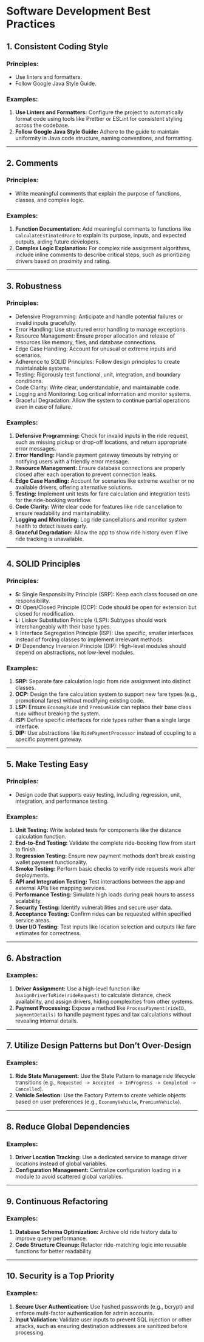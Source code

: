 # Software Development Best Practices

## 1. Consistent Coding Style

### Principles:
- Use linters and formatters.
- Follow Google Java Style Guide.

### Examples:
1. **Use Linters and Formatters:**
   Configure the project to automatically format code using tools like Prettier or ESLint for consistent styling across the codebase.
2. **Follow Google Java Style Guide:**
   Adhere to the guide to maintain uniformity in Java code structure, naming conventions, and formatting.

---

## 2. Comments

### Principles:
- Write meaningful comments that explain the purpose of functions, classes, and complex logic.

### Examples:
1. **Function Documentation:**
   Add meaningful comments to functions like `CalculateEstimatedFare` to explain its purpose, inputs, and expected outputs, aiding future developers.
2. **Complex Logic Explanation:**
   For complex ride assignment algorithms, include inline comments to describe critical steps, such as prioritizing drivers based on proximity and rating.

---

## 3. Robustness

### Principles:
- Defensive Programming: Anticipate and handle potential failures or invalid inputs gracefully.
- Error Handling: Use structured error handling to manage exceptions.
- Resource Management: Ensure proper allocation and release of resources like memory, files, and database connections.
- Edge Case Handling: Account for unusual or extreme inputs and scenarios.
- Adherence to SOLID Principles: Follow design principles to create maintainable systems.
- Testing: Rigorously test functional, unit, integration, and boundary conditions.
- Code Clarity: Write clear, understandable, and maintainable code.
- Logging and Monitoring: Log critical information and monitor systems.
- Graceful Degradation: Allow the system to continue partial operations even in case of failure.

### Examples:
1. **Defensive Programming:**
   Check for invalid inputs in the ride request, such as missing pickup or drop-off locations, and return appropriate error messages.
2. **Error Handling:**
   Handle payment gateway timeouts by retrying or notifying users with a friendly error message.
3. **Resource Management:**
   Ensure database connections are properly closed after each operation to prevent connection leaks.
4. **Edge Case Handling:**
   Account for scenarios like extreme weather or no available drivers, offering alternative solutions.
5. **Testing:**
   Implement unit tests for fare calculation and integration tests for the ride-booking workflow.
6. **Code Clarity:**
   Write clear code for features like ride cancellation to ensure readability and maintainability.
7. **Logging and Monitoring:**
   Log ride cancellations and monitor system health to detect issues early.
8. **Graceful Degradation:**
   Allow the app to show ride history even if live ride tracking is unavailable.

---

## 4. SOLID Principles

### Principles:
- **S:** Single Responsibility Principle (SRP): Keep each class focused on one responsibility.
- **O:** Open/Closed Principle (OCP): Code should be open for extension but closed for modification.
- **L:** Liskov Substitution Principle (LSP): Subtypes should work interchangeably with their base types.
- **I:** Interface Segregation Principle (ISP): Use specific, smaller interfaces instead of forcing classes to implement irrelevant methods.
- **D:** Dependency Inversion Principle (DIP): High-level modules should depend on abstractions, not low-level modules.

### Examples:
1. **SRP:**
   Separate fare calculation logic from ride assignment into distinct classes.
2. **OCP:**
   Design the fare calculation system to support new fare types (e.g., promotional fares) without modifying existing code.
3. **LSP:**
   Ensure `EconomyRide` and `PremiumRide` can replace their base class `Ride` without breaking the system.
4. **ISP:**
   Define specific interfaces for ride types rather than a single large interface.
5. **DIP:**
   Use abstractions like `RidePaymentProcessor` instead of coupling to a specific payment gateway.

---

## 5. Make Testing Easy

### Principles:
- Design code that supports easy testing, including regression, unit, integration, and performance testing.

### Examples:
1. **Unit Testing:**
   Write isolated tests for components like the distance calculation function.
2. **End-to-End Testing:**
   Validate the complete ride-booking flow from start to finish.
3. **Regression Testing:**
   Ensure new payment methods don’t break existing wallet payment functionality.
4. **Smoke Testing:**
   Perform basic checks to verify ride requests work after deployments.
5. **API and Integration Testing:**
   Test interactions between the app and external APIs like mapping services.
6. **Performance Testing:**
   Simulate high loads during peak hours to assess scalability.
7. **Security Testing:**
   Identify vulnerabilities and secure user data.
8. **Acceptance Testing:**
   Confirm rides can be requested within specified service areas.
9. **User I/O Testing:**
   Test inputs like location selection and outputs like fare estimates for correctness.

---

## 6. Abstraction

### Examples:
1. **Driver Assignment:**
   Use a high-level function like `AssignDriverToRide(rideRequest)` to calculate distance, check availability, and assign drivers, hiding complexities from other systems.
2. **Payment Processing:**
   Expose a method like `ProcessPayment(rideID, paymentDetails)` to handle payment types and tax calculations without revealing internal details.

---

## 7. Utilize Design Patterns but Don’t Over-Design

### Examples:
1. **Ride State Management:**
   Use the State Pattern to manage ride lifecycle transitions (e.g., `Requested -> Accepted -> InProgress -> Completed -> Cancelled`).
2. **Vehicle Selection:**
   Use the Factory Pattern to create vehicle objects based on user preferences (e.g., `EconomyVehicle`, `PremiumVehicle`).

---

## 8. Reduce Global Dependencies

### Examples:
1. **Driver Location Tracking:**
   Use a dedicated service to manage driver locations instead of global variables.
2. **Configuration Management:**
   Centralize configuration loading in a module to avoid scattered global variables.

---

## 9. Continuous Refactoring

### Examples:
1. **Database Schema Optimization:**
   Archive old ride history data to improve query performance.
2. **Code Structure Cleanup:**
   Refactor ride-matching logic into reusable functions for better readability.

---

## 10. Security is a Top Priority

### Examples:
1. **Secure User Authentication:**
   Use hashed passwords (e.g., bcrypt) and enforce multi-factor authentication for admin accounts.
2. **Input Validation:**
   Validate user inputs to prevent SQL injection or other attacks, such as ensuring destination addresses are sanitized before processing.
